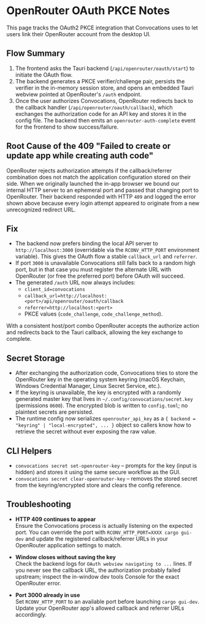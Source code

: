 # OpenRouter OAuth PKCE Notes

This page tracks the OAuth2 PKCE integration that Convocations uses to let users link their OpenRouter account from the desktop UI.

## Flow Summary

1. The frontend asks the Tauri backend (`/api/openrouter/oauth/start`) to initiate the OAuth flow.
2. The backend generates a PKCE verifier/challenge pair, persists the verifier in the in-memory session store, and opens an embedded Tauri webview pointed at OpenRouter's `/auth` endpoint.
3. Once the user authorizes Convocations, OpenRouter redirects back to the callback handler (`/api/openrouter/oauth/callback`), which exchanges the authorization code for an API key and stores it in the config file. The backend then emits an `openrouter-auth-complete` event for the frontend to show success/failure.

## Root Cause of the 409 "Failed to create or update app while creating auth code"

OpenRouter rejects authorization attempts if the callback/referrer combination does not match the application configuration stored on their side. When we originally launched the in-app browser we bound our internal HTTP server to an ephemeral port and passed that changing port to OpenRouter. Their backend responded with HTTP `409` and logged the error shown above because every login attempt appeared to originate from a new unrecognized redirect URL.

## Fix

- The backend now prefers binding the local API server to `http://localhost:3000` (overridable via the `RCONV_HTTP_PORT` environment variable). This gives the OAuth flow a stable `callback_url` and `referrer`.
- If port `3000` is unavailable Convocations still falls back to a random high port, but in that case you must register the alternate URL with OpenRouter (or free the preferred port) before OAuth will succeed.
- The generated `/auth` URL now always includes:
  - `client_id=convocations`
  - `callback_url=http://localhost:<port>/api/openrouter/oauth/callback`
  - `referrer=http://localhost:<port>`
  - PKCE values (`code_challenge`, `code_challenge_method`).

With a consistent host/port combo OpenRouter accepts the authorize action and redirects back to the Tauri callback, allowing the key exchange to complete.

## Secret Storage

- After exchanging the authorization code, Convocations tries to store the OpenRouter key in the operating system keyring (macOS Keychain, Windows Credential Manager, Linux Secret Service, etc.).
- If the keyring is unavailable, the key is encrypted with a randomly generated master key that lives in `~/.config/convocations/secret.key` (permissions `0600`). The encrypted blob is written to `config.toml`; no plaintext secrets are persisted.
- The runtime config now serializes `openrouter_api_key` as a `{ backend = "keyring" | "local-encrypted", ... }` object so callers know how to retrieve the secret without ever exposing the raw value.

## CLI Helpers

- `convocations secret set-openrouter-key` – prompts for the key (input is hidden) and stores it using the same secure workflow as the GUI.
- `convocations secret clear-openrouter-key` – removes the stored secret from the keyring/encrypted store and clears the config reference.

## Troubleshooting

- **HTTP 409 continues to appear**  
  Ensure the Convocations process is actually listening on the expected port. You can override the port with `RCONV_HTTP_PORT=XXXX cargo gui-dev` and update the registered callback/referrer URLs in your OpenRouter application settings to match.

- **Window closes without saving the key**  
  Check the backend logs for `OAuth webview navigating to ...` lines. If you never see the callback URL, the authorization probably failed upstream; inspect the in-window dev tools Console for the exact OpenRouter error.

- **Port 3000 already in use**  
  Set `RCONV_HTTP_PORT` to an available port before launching `cargo gui-dev`. Update your OpenRouter app's allowed callback and referrer URLs accordingly.

